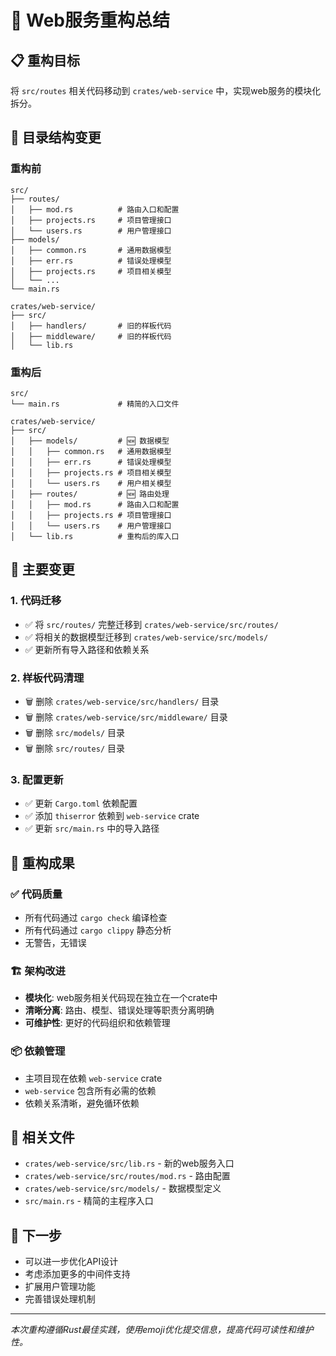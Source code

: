 # 🚀 Web服务重构总结

## 📋 重构目标
将 `src/routes` 相关代码移动到 `crates/web-service` 中，实现web服务的模块化拆分。

## 📂 目录结构变更

### 重构前
```
src/
├── routes/
│   ├── mod.rs          # 路由入口和配置
│   ├── projects.rs     # 项目管理接口
│   └── users.rs        # 用户管理接口
├── models/
│   ├── common.rs       # 通用数据模型
│   ├── err.rs          # 错误处理模型
│   ├── projects.rs     # 项目相关模型
│   └── ...
└── main.rs

crates/web-service/
├── src/
│   ├── handlers/       # 旧的样板代码
│   ├── middleware/     # 旧的样板代码
│   └── lib.rs
```

### 重构后
```
src/
└── main.rs             # 精简的入口文件

crates/web-service/
├── src/
│   ├── models/         # 🆕 数据模型
│   │   ├── common.rs   # 通用数据模型
│   │   ├── err.rs      # 错误处理模型
│   │   ├── projects.rs # 项目相关模型
│   │   └── users.rs    # 用户相关模型
│   ├── routes/         # 🆕 路由处理
│   │   ├── mod.rs      # 路由入口和配置
│   │   ├── projects.rs # 项目管理接口
│   │   └── users.rs    # 用户管理接口
│   └── lib.rs          # 重构后的库入口
```

## 🔧 主要变更

### 1. 代码迁移
- ✅ 将 `src/routes/` 完整迁移到 `crates/web-service/src/routes/`
- ✅ 将相关的数据模型迁移到 `crates/web-service/src/models/`
- ✅ 更新所有导入路径和依赖关系

### 2. 样板代码清理
- 🗑️ 删除 `crates/web-service/src/handlers/` 目录
- 🗑️ 删除 `crates/web-service/src/middleware/` 目录  
- 🗑️ 删除 `src/models/` 目录
- 🗑️ 删除 `src/routes/` 目录

### 3. 配置更新
- ✅ 更新 `Cargo.toml` 依赖配置
- ✅ 添加 `thiserror` 依赖到 `web-service` crate
- ✅ 更新 `src/main.rs` 中的导入路径

## 🎯 重构成果

### ✅ 代码质量
- 所有代码通过 `cargo check` 编译检查
- 所有代码通过 `cargo clippy` 静态分析
- 无警告，无错误

### 🏗️ 架构改进
- **模块化**: web服务相关代码现在独立在一个crate中
- **清晰分离**: 路由、模型、错误处理等职责分离明确
- **可维护性**: 更好的代码组织和依赖管理

### 📦 依赖管理
- 主项目现在依赖 `web-service` crate
- `web-service` 包含所有必需的依赖
- 依赖关系清晰，避免循环依赖

## 🔗 相关文件
- `crates/web-service/src/lib.rs` - 新的web服务入口
- `crates/web-service/src/routes/mod.rs` - 路由配置
- `crates/web-service/src/models/` - 数据模型定义
- `src/main.rs` - 精简的主程序入口

## 🚀 下一步
- 可以进一步优化API设计
- 考虑添加更多的中间件支持
- 扩展用户管理功能
- 完善错误处理机制

---
*本次重构遵循Rust最佳实践，使用emoji优化提交信息，提高代码可读性和维护性。*
